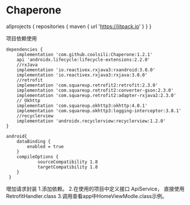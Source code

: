 # Chaperone
allprojects {
    repositories {
        maven { url 'https://jitpack.io' }
    }
}

项目依赖使用

    dependencies {
        implementation 'com.github.coolsili:Chaperone:1.2.1'
        api 'androidx.lifecycle:lifecycle-extensions:2.2.0'
        //rxJava
        implementation 'io.reactivex.rxjava3:rxandroid:3.0.0'
        implementation 'io.reactivex.rxjava3:rxjava:3.0.0'
        //retrofit
        implementation 'com.squareup.retrofit2:retrofit:2.3.0'
        implementation 'com.squareup.retrofit2:converter-gson:2.3.0'
        implementation 'com.squareup.retrofit2:adapter-rxjava2:2.3.0'
        // Okhttp
        implementation 'com.squareup.okhttp3:okhttp:4.0.1'
        implementation 'com.squareup.okhttp3:logging-interceptor:3.8.1'
        //recyclerview
        implementation 'androidx.recyclerview:recyclerview:1.2.0'
    }

    android{
        dataBinding {
            enabled = true
        }
        compileOptions {
                sourceCompatibility 1.8
                targetCompatibility 1.8
        }
     }


增加请求封装
1.添加依赖。
2.在使用的项目中定义接口 ApiService，
  直接使用 RetrofitHandler.class
3.调用查看app中HomeViewModle.class示例。
